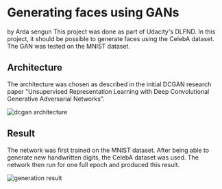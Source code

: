 # Generating faces using GANs
by Arda sengun
This project was done as part of Udacity's DLFND. In this project, it should be possible to generate faces using the CelebA dataset. The GAN was tested on the MNIST dataset.

## Architecture
The architecture was chosen as described in the initial DCGAN research paper "Unsupervised Representation Learning with Deep Convolutional Generative Adversarial Networks”.

![dcgan architecture](https://cdn-images-1.medium.com/max/1000/1*39Nnni_nhPDaLu9AnTLoWw.png "DCGAN Architecture")

## Result
The network was first trained on the MNIST dataset. After being able to generate new handwritten digits, the CelebA dataset was used. The network then run for one full epoch and produced this result.

![generation result](https://cdn-images-1.medium.com/max/1600/1*OsemoFk6aglaGleBWI6VPA.png "result")
